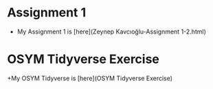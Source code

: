# Assignment 1 
+ My Assignment 1 is [here](Zeynep Kavcıoğlu-Assignment 1-2.html)
# OSYM Tidyverse Exercise
+My OSYM Tidyverse is [here](OSYM Tidyverse Exercise)

